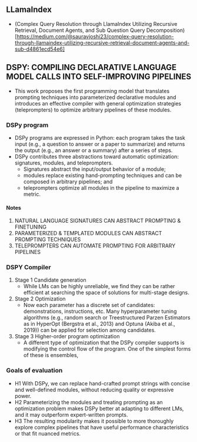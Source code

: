 

## LLamaIndex

- (Complex Query Resolution through LlamaIndex Utilizing Recursive Retrieval, Document Agents, and Sub Question Query Decomposition)[https://medium.com/@sauravjoshi23/complex-query-resolution-through-llamaindex-utilizing-recursive-retrieval-document-agents-and-sub-d4861ecd54e6]


## DSPY: COMPILING DECLARATIVE LANGUAGE MODEL CALLS INTO SELF-IMPROVING PIPELINES

- This work proposes the first programming model that translates prompting techniques into parameterized declarative modules and introduces an effective compiler with general optimization strategies (teleprompters) to optimize arbitrary pipelines of these modules.
### DSPy program
- DSPy programs are expressed in Python: each program takes the task input (e.g., a question to answer or a paper to summarize) and returns the output (e.g., an answer or a summary) after a series of steps. 
- DSPy contributes three abstractions toward automatic optimization: signatures, modules, and teleprompters.
	- Signatures abstract the input/output behavior of a module; 
	- modules replace existing hand-prompting techniques and can be composed in arbitrary pipelines; and 
	- teleprompters optimize all modules in the pipeline to maximize a metric.
#### Notes
1. NATURAL LANGUAGE SIGNATURES CAN ABSTRACT PROMPTING & FINETUNING
2. PARAMETERIZED & TEMPLATED MODULES CAN ABSTRACT PROMPTING TECHNIQUES
3. TELEPROMPTERS CAN AUTOMATE PROMPTING FOR ARBITRARY PIPELINES
### DSPY Compiler

1. Stage 1 Candidate generation
	- While LMs can be highly unreliable, we find they can be rather efficient at searching the space of solutions for multi-stage designs.
2. Stage 2 Optimization
	- Now each parameter has a discrete set of candidates: demonstrations, instructions, etc. Many hyperparameter tuning algorithms (e.g., random search or Treestructured Parzen Estimators as in HyperOpt (Bergstra et al., 2013) and Optuna (Akiba et al., 2019)) can be applied for selection among candidates.
3. Stage 3 Higher-order program optimization
	- A different type of optimization that the DSPy compiler supports is modifying the control flow of the program. One of the simplest forms of these is ensembles,

### Goals of evaluation
- H1 With DSPy, we can replace hand-crafted prompt strings with concise and well-defined modules, without reducing quality or expressive power. 
- H2 Parameterizing the modules and treating prompting as an optimization problem makes DSPy better at adapting to different LMs, and it may outperform expert-written prompts. 
- H3 The resulting modularity makes it possible to more thoroughly explore complex pipelines that have useful performance characteristics or that fit nuanced metrics.